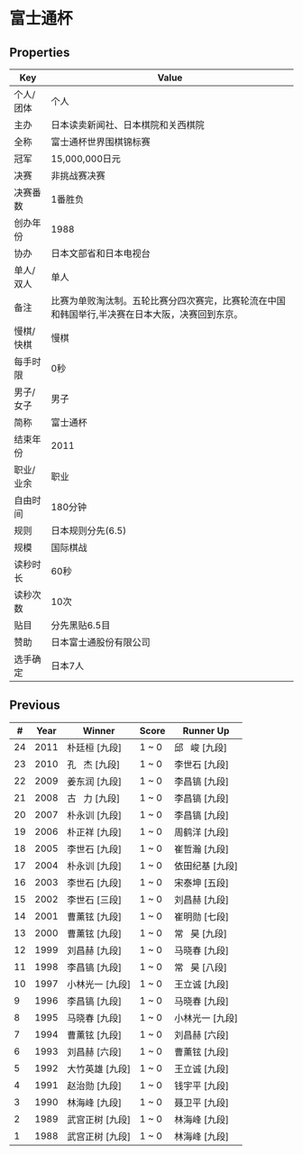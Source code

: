 # 富士通杯

## Properties

| Key | Value |
| --- | ----- |
| 个人/团体 | 个人 |
| 主办 | 日本读卖新闻社、日本棋院和关西棋院 |
| 全称 | 富士通杯世界围棋锦标赛 |
| 冠军 | 15,000,000日元 |
| 决赛 | 非挑战赛决赛 |
| 决赛番数 | 1番胜负 |
| 创办年份 | 1988 |
| 协办 | 日本文部省和日本电视台 |
| 单人/双人 | 单人 |
| 备注 | 比赛为单败淘汰制。五轮比赛分四次赛完，比赛轮流在中国和韩国举行,半决赛在日本大阪，决赛回到东京。 |
| 慢棋/快棋 | 慢棋 |
| 每手时限 | 0秒 |
| 男子/女子 | 男子 |
| 简称 | 富士通杯 |
| 结束年份 | 2011 |
| 职业/业余 | 职业 |
| 自由时间 | 180分钟 |
| 规则 | 日本规则分先(6.5) |
| 规模 | 国际棋战 |
| 读秒时长 | 60秒 |
| 读秒次数 | 10次 |
| 贴目 | 分先黑贴6.5目 |
| 赞助 | 日本富士通股份有限公司 |
| 选手确定 | 日本7人 |

## Previous

| # | Year | Winner | Score | Runner Up |
| --- | --- | --- | --- | --- |
| 24 | 2011 | 朴廷桓 [九段] | 1 ~ 0 | 邱   峻 [九段] |
| 23 | 2010 | 孔   杰 [九段] | 1 ~ 0 | 李世石 [九段] |
| 22 | 2009 | 姜东润 [九段] | 1 ~ 0 | 李昌镐 [九段] |
| 21 | 2008 | 古   力 [九段] | 1 ~ 0 | 李昌镐 [九段] |
| 20 | 2007 | 朴永训 [九段] | 1 ~ 0 | 李昌镐 [九段] |
| 19 | 2006 | 朴正祥 [九段] | 1 ~ 0 | 周鹤洋 [九段] |
| 18 | 2005 | 李世石 [九段] | 1 ~ 0 | 崔哲瀚 [九段] |
| 17 | 2004 | 朴永训 [九段] | 1 ~ 0 | 依田纪基 [九段] |
| 16 | 2003 | 李世石 [九段] | 1 ~ 0 | 宋泰坤 [五段] |
| 15 | 2002 | 李世石 [三段] | 1 ~ 0 | 刘昌赫 [九段] |
| 14 | 2001 | 曹薰铉 [九段] | 1 ~ 0 | 崔明勋 [七段] |
| 13 | 2000 | 曹薰铉 [九段] | 1 ~ 0 | 常   昊 [九段] |
| 12 | 1999 | 刘昌赫 [九段] | 1 ~ 0 | 马晓春 [九段] |
| 11 | 1998 | 李昌镐 [九段] | 1 ~ 0 | 常   昊 [八段] |
| 10 | 1997 | 小林光一 [九段] | 1 ~ 0 | 王立诚 [九段] |
| 9 | 1996 | 李昌镐 [九段] | 1 ~ 0 | 马晓春 [九段] |
| 8 | 1995 | 马晓春 [九段] | 1 ~ 0 | 小林光一 [九段] |
| 7 | 1994 | 曹薰铉 [九段] | 1 ~ 0 | 刘昌赫 [六段] |
| 6 | 1993 | 刘昌赫 [六段] | 1 ~ 0 | 曹薰铉 [九段] |
| 5 | 1992 | 大竹英雄 [九段] | 1 ~ 0 | 王立诚 [九段] |
| 4 | 1991 | 赵治勋 [九段] | 1 ~ 0 | 钱宇平 [九段] |
| 3 | 1990 | 林海峰 [九段] | 1 ~ 0 | 聂卫平 [九段] |
| 2 | 1989 | 武宫正树 [九段] | 1 ~ 0 | 林海峰 [九段] |
| 1 | 1988 | 武宫正树 [九段] | 1 ~ 0 | 林海峰 [九段] |

